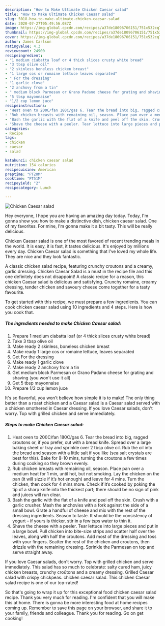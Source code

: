 ```yaml
---
description: "How to Make Ultimate Chicken Caesar salad"
title: "How to Make Ultimate Chicken Caesar salad"
slug: 5018-how-to-make-ultimate-chicken-caesar-salad
date: 2020-07-27T05:49:56.087Z
image: https://img-global.cpcdn.com/recipes/a37de18096706151/751x532cq70/chicken-caesar-salad-recipe-main-photo.jpg
thumbnail: https://img-global.cpcdn.com/recipes/a37de18096706151/751x532cq70/chicken-caesar-salad-recipe-main-photo.jpg
cover: https://img-global.cpcdn.com/recipes/a37de18096706151/751x532cq70/chicken-caesar-salad-recipe-main-photo.jpg
author: James Carlson
ratingvalue: 4.3
reviewcount: 24900
recipeingredient:
- "1 medium ciabatta loaf or 4 thick slices crusty white bread"
- "3 tbsp olive oil"
- "2 skinless boneless chicken breast"
- "1 large cos or romaine lettuce leaves separated"
- " For the dressing"
- "1 garlic clove"
- "2 anchovy from a tin"
- " medium block Parmesan or Grano Padano cheese for grating and shaving you wont use it all"
- "5 tbsp mayonnaise"
- "1/2 cup lemon juce"
recipeinstructions:
- "Heat oven to 200C/fan 180C/gas 6. Tear the bread into big, ragged croutons or, if you prefer, cut with a bread knife. Spread over a large baking sheet or tray and sprinkle over 2 tbsp olive oil. Rub the oil into the bread and season with a little salt if you like (sea salt crystals are best for this). Bake for 8-10 mins, turning the croutons a few times during cooking so they brown evenly."
- "Rub chicken breasts with remaining oil, season. Place pan over a medium heat for 1 min, until hot, but not smoking. Lay the chicken on the pan (it will sizzle if it’s hot enough) and leave for 4 mins. Turn the chicken, then cook for 4 mins more. Check if it’s cooked by poking the tip of a sharp knife into the thickest part; there should be no sign of pink and juices will run clear."
- "Bash the garlic with the flat of a knife and peel off the skin. Crush with a garlic crusher. Mash the anchovies with a fork against the side of a small bowl. Grate a handful of cheese and mix with the rest of the dressing ingredients. Season to taste. It should be the consistency of yogurt – if yours is thicker, stir in a few tsps water to thin it."
- "Shave the cheese with a peeler. Tear lettuce into large pieces and put in a large bowl. Pull chicken into bite-size strips and scatter half over the leaves, along with half the croutons. Add most of the dressing and toss with your fingers. Scatter the rest of the chicken and croutons, then drizzle with the remaining dressing. Sprinkle the Parmesan on top and serve straight away."
categories:
- Recipe
tags:
- chicken
- caesar
- salad

katakunci: chicken caesar salad 
nutrition: 154 calories
recipecuisine: American
preptime: "PT20M"
cooktime: "PT51M"
recipeyield: "2"
recipecategory: Lunch

---
```



![Chicken Caesar salad](https://img-global.cpcdn.com/recipes/a37de18096706151/751x532cq70/chicken-caesar-salad-recipe-main-photo.jpg)

Hey everyone, I hope you are having an amazing day today. Today, I'm gonna show you how to make a distinctive dish, chicken caesar salad. One of my favorites. For mine, I'm gonna make it a bit tasty. This will be really delicious.

Chicken Caesar salad is one of the most favored of recent trending meals in the world. It is easy, it is fast, it tastes delicious. It's enjoyed by millions every day. Chicken Caesar salad is something that I've loved my whole life. They are nice and they look fantastic.

A classic chicken salad recipe, featuring crunchy croutons and a creamy, garlic dressing. Chicken Caesar Salad is a must in the recipe file and this one definitely does not disappoint! A classic recipe for a reason, this chicken Caesar salad is delicious and satisfying. Crunchy romaine, creamy dressing, tender chicken and savoury cheese come together for a tasty favourite.


To get started with this recipe, we must prepare a few ingredients. You can cook chicken caesar salad using 10 ingredients and 4 steps. Here is how you cook that.

<!--inarticleads1-->

##### The ingredients needed to make Chicken Caesar salad:

1. Prepare 1 medium ciabatta loaf (or 4 thick slices crusty white bread)
1. Take 3 tbsp olive oil
1. Make ready 2 skinless, boneless chicken breast
1. Make ready 1 large cos or romaine lettuce, leaves separated
1. Get  For the dressing
1. Make ready 1 garlic clove
1. Make ready 2 anchovy from a tin
1. Get  medium block Parmesan or Grano Padano cheese for grating and shaving (you won&#39;t use it all)
1. Get 5 tbsp mayonnaise
1. Prepare 1/2 cup lemon juce


It&#39;s so flavorful, you won&#39;t believe how simple it is to make! The only thing better than a roast chicken and a Caesar salad is a Caesar salad served with a chicken smothered in Caesar dressing. If you love Caesar salads, don&#39;t worry. Top with grilled chicken and serve immediately. 

<!--inarticleads2-->

##### Steps to make Chicken Caesar salad:

1. Heat oven to 200C/fan 180C/gas 6. Tear the bread into big, ragged croutons or, if you prefer, cut with a bread knife. Spread over a large baking sheet or tray and sprinkle over 2 tbsp olive oil. Rub the oil into the bread and season with a little salt if you like (sea salt crystals are best for this). Bake for 8-10 mins, turning the croutons a few times during cooking so they brown evenly.
1. Rub chicken breasts with remaining oil, season. Place pan over a medium heat for 1 min, until hot, but not smoking. Lay the chicken on the pan (it will sizzle if it’s hot enough) and leave for 4 mins. Turn the chicken, then cook for 4 mins more. Check if it’s cooked by poking the tip of a sharp knife into the thickest part; there should be no sign of pink and juices will run clear.
1. Bash the garlic with the flat of a knife and peel off the skin. Crush with a garlic crusher. Mash the anchovies with a fork against the side of a small bowl. Grate a handful of cheese and mix with the rest of the dressing ingredients. Season to taste. It should be the consistency of yogurt – if yours is thicker, stir in a few tsps water to thin it.
1. Shave the cheese with a peeler. Tear lettuce into large pieces and put in a large bowl. Pull chicken into bite-size strips and scatter half over the leaves, along with half the croutons. Add most of the dressing and toss with your fingers. Scatter the rest of the chicken and croutons, then drizzle with the remaining dressing. Sprinkle the Parmesan on top and serve straight away.


If you love Caesar salads, don&#39;t worry. Top with grilled chicken and serve immediately. This salad has so much to celebrate: salty cured ham, juicy chicken breasts, crunchy croûtons and a creamy dressing. Grilled Caesar salad with crispy chickpeas. chicken caesar salad. This chicken Caesar salad recipe is one of our top-rated! 

So that's going to wrap it up for this exceptional food chicken caesar salad recipe. Thank you very much for reading. I'm confident that you will make this at home. There is gonna be more interesting food at home recipes coming up. Remember to save this page on your browser, and share it to your family, friends and colleague. Thank you for reading. Go on get cooking!
